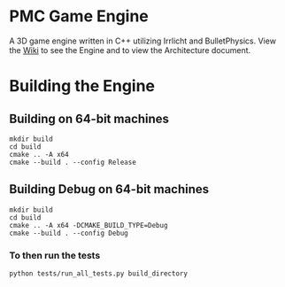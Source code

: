 # PMC Game Engine
A 3D game engine written in C++ utilizing Irrlicht and BulletPhysics.
View the [Wiki](https://github.com/morgenm/PMC-Game/wiki) to see the Engine and to view the Architecture document.

# Building the Engine
## Building on 64-bit machines
```
mkdir build
cd build
cmake .. -A x64
cmake --build . --config Release
```

## Building Debug on 64-bit machines
```
mkdir build
cd build
cmake .. -A x64 -DCMAKE_BUILD_TYPE=Debug
cmake --build . --config Debug
```
### To then run the tests
```
python tests/run_all_tests.py build_directory
```
